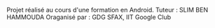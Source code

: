 Projet réalisé au cours d'une formation en Android.
Tuteur : SLIM BEN HAMMOUDA
Oraganisé par : GDG SFAX, IIT Google Club